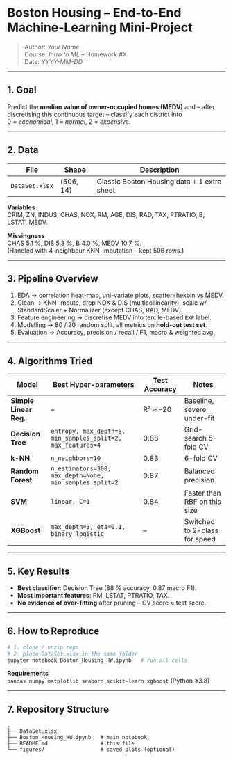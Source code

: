 
# Boston Housing – End-to-End Machine-Learning Mini-Project  

> Author: *Your Name*  
> Course: *Intro to ML* – Homework #X  
> Date: *YYYY-MM-DD*

---

## 1. Goal
Predict the **median value of owner-occupied homes (MEDV)** and – after discretising this continuous target – classify each district into  
0 = *economical*, 1 = *normal*, 2 = *expensive*.

---

## 2. Data
| File | Shape | Description |
|------|-------|-------------|
| `DataSet.xlsx` | (506, 14) | Classic Boston Housing data + 1 extra sheet |

**Variables**  
CRIM, ZN, INDUS, CHAS, NOX, RM, AGE, DIS, RAD, TAX, PTRATIO, B, LSTAT, MEDV.

**Missingness**  
CHAS 5.1 %, DIS 5.3 %, B 4.0 %, MEDV 10.7 %.  
(Handled with 4-neighbour KNN-imputation – kept 506 rows.)

---

## 3. Pipeline Overview
1. EDA → correlation heat-map, uni-variate plots, scatter+hexbin vs MEDV.  
2. Clean → KNN-impute, drop NOX & DIS (multicollinearity), scale w/ StandardScaler + Normalizer (except CHAS, RAD, MEDV).  
3. Feature engineering → discretise MEDV into tercile-based `EXP` label.  
4. Modelling → 80 / 20 random split, all metrics on **hold-out test set**.  
5. Evaluation → Accuracy, precision / recall / F1, macro & weighted avg.

---

## 4. Algorithms Tried
| Model | Best Hyper-parameters | Test Accuracy | Notes |
|-------|-----------------------|---------------|-------|
| **Simple Linear Reg.** | – | R² ≈ –20 | Baseline, severe under-fit |
| **Decision Tree** | `entropy, max_depth=8, min_samples_split=2, max_features=4` | 0.88 | Grid-search 5-fold CV |
| **k-NN** | `n_neighbors=10` | 0.83 | 6-fold CV |
| **Random Forest** | `n_estimators=300, max_depth=None, min_samples_split=2` | 0.87 | Balanced precision |
| **SVM** | `linear, C=1` | 0.84 | Faster than RBF on this size |
| **XGBoost** | `max_depth=3, eta=0.1, binary logistic` | – | Switched to 2-class for speed |

---

## 5. Key Results
* **Best classifier**: Decision Tree (88 % accuracy, 0.87 macro F1).  
* **Most important features**: RM, LSTAT, PTRATIO, TAX.  
* **No evidence of over-fitting** after pruning – CV score ≈ test score.

---

## 6. How to Reproduce
```bash
# 1. clone / unzip repo
# 2. place DataSet.xlsx in the same folder
jupyter notebook Boston_Housing_HW.ipynb   # run all cells
```
**Requirements**  
`pandas numpy matplotlib seaborn scikit-learn xgboost` (Python ≥3.8)

---

## 7. Repository Structure
```
.
├── DataSet.xlsx
├── Boston_Housing_HW.ipynb   # main notebook
├── README.md                 # this file
└── figures/                  # saved plots (optional)
```

